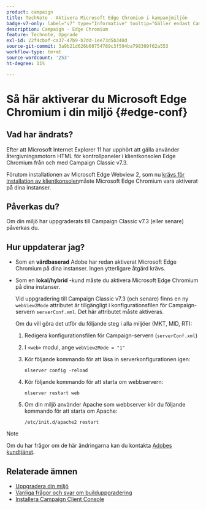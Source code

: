 ```yaml
---
product: campaign
title: TechNote - Aktivera Microsoft Edge Chromium i kampanjmiljön
badge-v7-only: label="v7" type="Informative" tooltip="Gäller endast Campaign Classic v7"
description: Campaign - Edge Chromium
feature: Technote, Upgrade
exl-id: 22f4cbaf-ca37-47b9-b7dd-1ee73d5b348d
source-git-commit: 3a9b21d626b60754789c3f594ba798309f62a553
workflow-type: tm+mt
source-wordcount: '253'
ht-degree: 11%

---
```


# Så här aktiverar du Microsoft Edge Chromium i din miljö {#edge-conf}




## Vad har ändrats?

Efter att Microsoft Internet Explorer 11 har upphört att gälla använder återgivningsmotorn HTML för kontrollpaneler i klientkonsolen Edge Chromium från och med Campaign Classic v7.3.

Förutom installationen av Microsoft Edge Webview 2, som nu [krävs för installation av klientkonsolen](../../installation/using/installing-the-client-console.md#webview)måste Microsoft Edge Chromium vara aktiverat på dina instanser.

## Påverkas du?

Om din miljö har uppgraderats till Campaign Classic v7.3 (eller senare) påverkas du.

## Hur uppdaterar jag?

* Som en **värdbaserad** Adobe har redan aktiverat Microsoft Edge Chromium på dina instanser. Ingen ytterligare åtgärd krävs.

* Som en **lokal/hybrid** -kund måste du aktivera Microsoft Edge Chromium på dina instanser.

  Vid uppgradering till Campaign Classic v7.3 (och senare) finns en ny `webView2Mode` attributet är tillgängligt i konfigurationsfilen för Campaign-servern `serverConf.xml`. Det här attributet måste aktiveras.

  Om du vill göra det utför du följande steg i alla miljöer (MKT, MID, RT):

   1. Redigera konfigurationsfilen för Campaign-servern (`serverConf.xml`)
   1. I `<web>` modul, ange `webView2Mode = "1"`
   1. Kör följande kommando för att läsa in serverkonfigurationen igen:

      ```
      nlserver config -reload
      ```

   1. Kör följande kommando för att starta om webbservern:

      ```
      nlserver restart web
      ```

   1. Om din miljö använder Apache som webbserver kör du följande kommando för att starta om Apache:

      ```
      /etc/init.d/apache2 restart
      ```


>[!NOTE]
>
>Om du har frågor om de här ändringarna kan du kontakta [Adobes kundtjänst](https://helpx.adobe.com/se/enterprise/admin-guide.html/enterprise/using/support-for-experience-cloud.ug.html).
>

## Relaterade ämnen

* [Uppgradera din miljö](../../production/using/build-upgrade.md)
* [Vanliga frågor och svar om builduppgradering](../../platform/using/faq-build-upgrade.md)
* [Installera Campaign Client Console](../../installation/using/installing-the-client-console.md)

